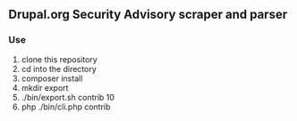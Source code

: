 ## Drupal.org Security Advisory scraper and parser

### Use

1. clone this repository
2. cd into the directory
3.  composer install
4.  mkdir export 
5. ./bin/export.sh contrib 10
6. php ./bin/cli.php contrib

